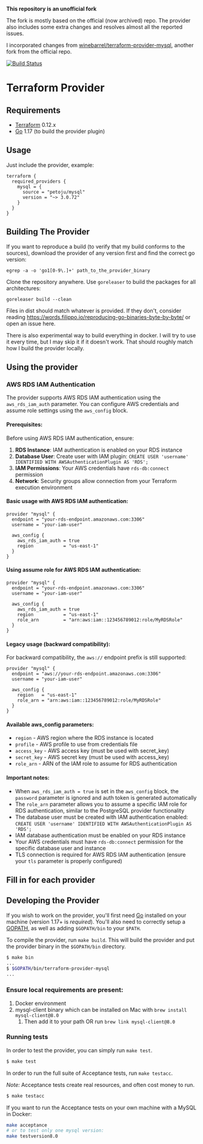 **This repository is an unofficial fork**

The fork is mostly based on the official (now archived) repo.
The provider also includes some extra changes and resolves almost all the
reported issues.

I incorporated changes from [winebarrel/terraform-provider-mysql](https://github.com/winebarrel/terraform-provider-mysql),
another fork from the official repo.

[![Build Status](https://www.travis-ci.com/petoju/terraform-provider-mysql.svg?branch=master)](https://www.travis-ci.com/petoju/terraform-provider-mysql)

Terraform Provider
==================

Requirements
------------

-	[Terraform](https://www.terraform.io/downloads.html) 0.12.x
-	[Go](https://golang.org/doc/install) 1.17 (to build the provider plugin)

Usage
-----

Just include the provider, example:

```hcl
terraform {
  required_providers {
    mysql = {
      source = "petoju/mysql"
      version = "~> 3.0.72"
    }
  }
}
```

Building The Provider
---------------------

If you want to reproduce a build (to verify that my build conforms to the sources),
download the provider of any version first and find the correct go version:
```
egrep -a -o 'go1[0-9\.]+' path_to_the_provider_binary
```

Clone the repository anywhere. Use `goreleaser` to build the packages for all architectures:
```
goreleaser build --clean
```

Files in dist should match whatever is provided. If they don't, consider reading
https://words.filippo.io/reproducing-go-binaries-byte-by-byte/ or open an issue here.

There is also experimental way to build everything in docker. I will try to use it every time,
but I may skip it if it doesn't work. That should roughly match how I build the provider locally.

Using the provider
----------------------

### AWS RDS IAM Authentication

The provider supports AWS RDS IAM authentication using the `aws_rds_iam_auth` parameter. You can configure AWS credentials and assume role settings using the `aws_config` block.

#### Prerequisites:

Before using AWS RDS IAM authentication, ensure:

1. **RDS Instance**: IAM authentication is enabled on your RDS instance
2. **Database User**: Create user with IAM plugin: `CREATE USER 'username' IDENTIFIED WITH AWSAuthenticationPlugin AS 'RDS';`
3. **IAM Permissions**: Your AWS credentials have `rds-db:connect` permission
4. **Network**: Security groups allow connection from your Terraform execution environment

#### Basic usage with AWS RDS IAM authentication:

```hcl
provider "mysql" {
  endpoint = "your-rds-endpoint.amazonaws.com:3306"
  username = "your-iam-user"
  
  aws_config {
    aws_rds_iam_auth = true
    region           = "us-east-1"
  }
}
```

#### Using assume role for AWS RDS IAM authentication:

```hcl
provider "mysql" {
  endpoint = "your-rds-endpoint.amazonaws.com:3306"
  username = "your-iam-user"
  
  aws_config {
    aws_rds_iam_auth = true
    region           = "us-east-1"
    role_arn         = "arn:aws:iam::123456789012:role/MyRDSRole"
  }
}
```

#### Legacy usage (backward compatibility):

For backward compatibility, the `aws://` endpoint prefix is still supported:

```hcl
provider "mysql" {
  endpoint = "aws://your-rds-endpoint.amazonaws.com:3306"
  username = "your-iam-user"
  
  aws_config {
    region   = "us-east-1"
    role_arn = "arn:aws:iam::123456789012:role/MyRDSRole"
  }
}
```

#### Available aws_config parameters:

- `region` - AWS region where the RDS instance is located
- `profile` - AWS profile to use from credentials file
- `access_key` - AWS access key (must be used with secret_key)
- `secret_key` - AWS secret key (must be used with access_key)  
- `role_arn` - ARN of the IAM role to assume for RDS authentication

#### Important notes:

- When `aws_rds_iam_auth = true` is set in the `aws_config` block, the `password` parameter is ignored and auth token is generated automatically
- The `role_arn` parameter allows you to assume a specific IAM role for RDS authentication, similar to the PostgreSQL provider functionality
- The database user must be created with IAM authentication enabled: `CREATE USER 'username' IDENTIFIED WITH AWSAuthenticationPlugin AS 'RDS';`
- IAM database authentication must be enabled on your RDS instance
- Your AWS credentials must have `rds-db:connect` permission for the specific database user and instance
- TLS connection is required for AWS RDS IAM authentication (ensure your `tls` parameter is properly configured)

## Fill in for each provider

Developing the Provider
---------------------------

If you wish to work on the provider, you'll first need [Go](http://www.golang.org) installed on your machine (version 1.17+ is *required*). You'll also need to correctly setup a [GOPATH](http://golang.org/doc/code.html#GOPATH), as well as adding `$GOPATH/bin` to your `$PATH`.

To compile the provider, run `make build`. This will build the provider and put the provider binary in the `$GOPATH/bin` directory.

```sh
$ make bin
...
$ $GOPATH/bin/terraform-provider-mysql
...
```
### Ensure local requirements are present:

1. Docker environment
2. mysql-client binary which can be installed on Mac with `brew install mysql-client@8.0`
   1. Then add it to your path OR run `brew link mysql-client@8.0`

### Running tests

In order to test the provider, you can simply run `make test`.

```sh
$ make test
```

In order to run the full suite of Acceptance tests, run `make testacc`.

*Note:* Acceptance tests create real resources, and often cost money to run.

```sh
$ make testacc
```

If you want to run the Acceptance tests on your own machine with a MySQL in Docker:

```bash
make acceptance
# or to test only one mysql version:
make testversion8.0
```
